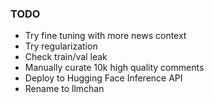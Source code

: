 ### TODO

* Try fine tuning with more news context
* Try regularization
* Check train/val leak 
* Manually curate 10k high quality comments
* Deploy to Hugging Face Inference API
* Rename to llmchan
